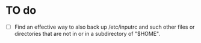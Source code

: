 # TO do
- [ ] Find an effective way to also back up /etc/inputrc and such other files or directories that are not in or in a subdirectory of "$HOME".
